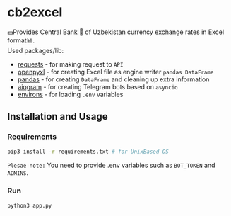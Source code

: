 # cb2excel
💵Provides Central Bank 🏦 of Uzbekistan currency exchange rates in Excel format📊.  
Used packages/lib:
- [requests](https://pypi.org/project/requests/) - for making request to `API`
- [openpyxl](https://pypi.org/project/openpyxl/) - for creating Excel file as engine writer `pandas DataFrame`
- [pandas](https://pypi.org/project/pandas/) - for creating `DataFrame` and cleaning up extra information
- [aiogram](https://pypi.org/project/aiogram/) - for creating Telegram bots based on `asyncio`
- [environs](https://pypi.org/project/environs/) - for loading `.env` variables


## Installation and Usage
### Requirements
```bash
pip3 install -r requirements.txt # for UnixBased OS
```
`Plesae note:` You need to provide .env variables such as `BOT_TOKEN` and `ADMINS`.

### Run
```bash
python3 app.py
```